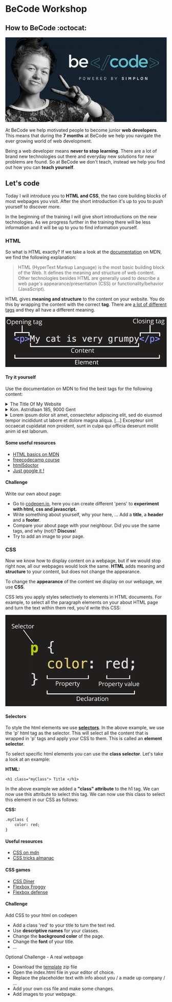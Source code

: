 # BeCode Workshop

## How to BeCode :octocat:

![becode](./images/spreadtheword.png)

At BeCode we help motivated people to become junior **web developers**.  
This means that during the **7 months** at BeCode we help you navigate the ever growing world of web development. 

Being a web developer means **never to stop learning**. There are a lot of brand new technologies out there and everyday new solutions for new problems are found. 
So at BeCode we don't teach, instead we help you find out how you can **teach yourself**.



## Let's code

Today I will introduce you to **HTML and CSS**, the two core building blocks of most webpages you visit. After the short introduction it's up to you to push yourself to discover more. 

In the beginning of the training I will give short introductions on the new technologies. As we progress further in the training there will be less information and it will be up to you to find information yourself.


### HTML

So what is HTML exactly? If we take a look at the [documentation](https://developer.mozilla.org/en-US/docs/Web/HTML) on MDN, we find the following explanation:

> HTML (HyperText Markup Language) is the most basic building block of the Web. It defines the meaning and structure of web content. Other technologies besides HTML are generally used to describe a web page's appearance/presentation (CSS) or functionality/behavior (JavaScript).

HTML gives **meaning and structure** to the content on your website. You do this by wrapping the content with the correct **tag**. There are [a lot of different tags](https://developer.mozilla.org/en-US/docs/Web/HTML/Element) and they all have a different meaning.

![anatomy of an HTML element](./images/grumpy-cat-small.png)

#### Try it yourself

Use the documentation on MDN to find the best tags for the following content:

<details><summary>The Title Of My Website</summary>

```
	<title>The Title Of My Website</title>
```

- The HTML title element defines the document's title that is shown in a browser's title bar or a page's tab.
</details>


<details><summary>Kon. Astridlaan 185, 9000 Gent</summary>

```
	<address>Kon. Astridlaan 185, 9000 Gent</address>
```

- The HTML address element indicates that the enclosed HTML provides contact information for a person or people, or for an organization.
</details>

<details><summary>Lorem ipsum dolor sit amet, consectetur adipiscing elit, sed do eiusmod tempor incididunt ut labore et dolore magna aliqua. [...] Excepteur sint occaecat cupidatat non proident, sunt in culpa qui officia deserunt mollit anim id est laborum.</summary>

```
	<p>Lorem ipsum dolor sit amet, consectetur adipiscing elit, sed do eiusmod tempor incididunt ut labore et dolore magna aliqua. [...] Excepteur sint occaecat cupidatat non proident, sunt in culpa qui officia deserunt mollit anim id est laborum.</p>
```

- The HTML p element represents a paragraph.
</details>


#### Some useful resources

- [HTML basics on MDN](https://developer.mozilla.org/en-US/docs/Learn/Getting_started_with_the_web/HTML_basics)
- [freecodecamp course](https://learn.freecodecamp.org/responsive-web-design/basic-html-and-html5)
- [html5doctor](http://html5doctor.com/)
- [Just google it !](google.com)

#### Challenge

Write our own about page:  
- Go to [codepen.io](https://codepen.io/pen), here you can create different 'pens' to **experiment with html, css and javascript.**  
- Write something about yourself, why your here, ... Add a **title**, a **header** and a **footer**.  
- Compare your about page with your neighbour. Did you use the same tags, and why (not)? **Discuss**!
- Try to add an image to your page.

### CSS

Now we know how to display content on a webpage, but if we would stop right now, all our webpages would look the same. **HTML** adds meaning and **structure** to your content, but does not change the appearance.

To change the **appearance** of the content we display on our webpage, we use **CSS**. 

CSS lets you apply styles selectively to elements in HTML documents. For example, to select all the paragraph elements on your about HTML page and turn the text within them red, you'd write this CSS:

![CSS](./images/css-declaration-small.png)

#### Selectors

To style the html elements we use [**selectors**](https://developer.mozilla.org/en-US/docs/Learn/CSS/Introduction_to_CSS/Selectors). In the above example, we use the 'p' html tag as the selector. This will select all the content that is wrapped in 'p' tags and apply your CSS to them. This is called an **element selector**.

To select specific html elements you can use the **class selector**. Let's take a look at an example:


**HTML:** 
```
<h1 class="myClass"> Title </h1>
```

In the above example we added a **"class" attribute** to the h1 tag. We can now use this attribute to select this tag. We can now use this class to select this element in our CSS as follows:

**CSS:**
```
.myClass {
	color: red;
}
```



#### Useful resources

- [CSS on mdn](https://developer.mozilla.org/en-US/docs/Learn/Getting_started_with_the_web/CSS_basics)
- [CSS tricks almanac](https://css-tricks.com/almanac/)

#### CSS games

- [CSS Diner](http://flukeout.github.io/)  
- [Flexbox Froggy](http://flexboxfroggy.com/#nl)
- [Flexbox defense](http://www.flexboxdefense.com/)


#### Challenge

Add CSS to your html on codepen

- Add a class 'red' to your title to turn the text red.
- Use **descriptive names** for your classes.  
- Change the **background color** of the page.  
- Change the **font** of your title.  
- ...

Optional Challenge - A real webpage

- Download the [template](./files/template.zip) zip file  
- Open the index.html file in your editor of choice.  
- Replace the placeholder text with info about you / a made up company / ...  
- Add your own css file and make some changes.  
- Add images to your webpage.




